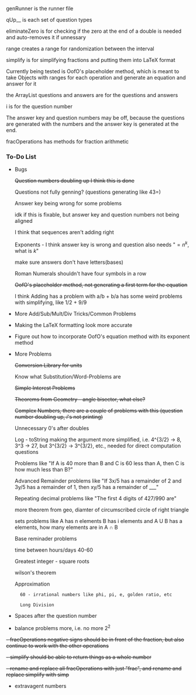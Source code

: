 genRunner is the runner file

qUp__ is each set of question types

eliminateZero is for checking if the zero at the end of a double is needed and auto-removes it if unnessary

range creates a range for randomization between the interval

simplify is for simplifying fractions and putting them into LaTeX format

Currently being tested is OofO's placeholder method, which is meant to take Objects with ranges for each operation and generate an equation and answer for it

the ArrayList questions and answers are for the questions and answers

i is for the question number

The answer key and question numbers may be off, because the questions are generated with the numbers and the answer key is generated at the end.

fracOperations has methods for fraction arithmetic

### To-Do List

- Bugs

    ~~Question numbers doubling up I think this is done~~
    
    Questions not fully genning? (questions generating like 43=)
    
    Answer key being wrong for some problems
    
    idk if this is fixable, but answer key and question numbers not being aligned
    
    I think that sequences aren't adding right
    
    Exponents - I think answer key is wrong and question also needs "$=n^k$, what is $k$"
    
    make sure answers don't have letters(bases)
    
    Roman Numerals shouldn't have four symbols in a row
    
    ~~OofO's placeholder method, not generating a first term for the equation~~

    I think Adding has a problem with a/b + b/a has some weird problems with simplifying, like 1/2 + 9/9
    
- More Add/Sub/Mult/Div Tricks/Common Problems

- Making the LaTeX formatting look more accurate

- Figure out how to incorporate OofO's equation method with its exponent method

- More Problems

    ~~Conversion Library for units~~

    Know what Substitution/Word-Problems are

    ~~Simple Interest Problems~~
    
    ~~Theorems from Geometry - angle bisector, what else?~~
    
    ~~Complex Numbers, there are a couple of problems with this (question number doubling up, $i$'s not printing)~~
    
    Unnecessary 0's after doubles

    Log - toString making the argument more simplified, i.e. 4^{3/2} -> 8, 3^3 -> 27, but 3^{3/2} -> 3^{3/2}, etc., needed for direct computation questions
    
    Problems like "If A is 40 more than B and C is 60 less than A, then C is how much less than B?"
    
    Advanced Remainder problems like "If 3x/5 has a remainder of 2 and 3y/5 has a remainder of 1, then xy/5 has a remainder of ___"
    
    Repeating decimal problems like "The first 4 digits of 427/990 are"
    
    more theorem from geo, diamter of circumscribed circle of right triangle
    
    sets problems like A has n elements B has i elements and A U B has a elements, how many elements are in A ∩ B
    
    Base reminader problems
    
    time between hours/days 40-60
    
    Greatest integer - square roots
    
    wilson's theorem
    
    Approximation
    
        60 - irrational numbers like phi, pi, e, golden ratio, etc
        
        Long Division
        
        

- Spaces after the question number

- balance problems more, i.e. no more $2^2$

~~- fracOperations negative signs should be in front of the fraction, but also continue to work with the other operations~~

~~- simplify should be able to return things as a whole number~~

~~- rename and replace all fracOperations with just "frac", and rename and replace simplify with simp~~

- extravagent numbers
